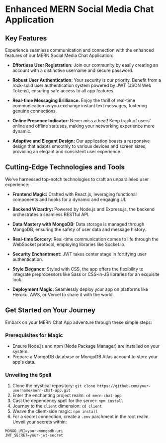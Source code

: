 # Enhanced MERN Social Media Chat Application

## Key Features
Experience seamless communication and connection with the enhanced features of our MERN Social Media Chat Application:

- **Effortless User Registration:** Join our community by easily creating an account with a distinctive username and secure password.

- **Robust User Authentication:** Your security is our priority. Benefit from a rock-solid user authentication system powered by JWT (JSON Web Tokens), ensuring safe access to all app features.

- **Real-time Messaging Brilliance:** Enjoy the thrill of real-time communication as you exchange instant text messages, fostering genuine connections.

- **Online Presence Indicator:** Never miss a beat! Keep track of users' online and offline statuses, making your networking experience more dynamic.

- **Adaptive and Elegant Design:** Our application boasts a responsive design that adapts smoothly to various devices and screen sizes, providing an elegant and consistent user experience.

## Cutting-Edge Technologies and Tools
We've harnessed top-notch technologies to craft an unparalleled user experience:

- **Frontend Magic:** Crafted with React.js, leveraging functional components and hooks for a dynamic and engaging UI.

- **Backend Wizardry:** Powered by Node.js and Express.js, the backend orchestrates a seamless RESTful API.

- **Data Mastery with MongoDB:** Data storage is managed through MongoDB, ensuring the safety of user data and message history.

- **Real-time Sorcery:** Real-time communication comes to life through the WebSocket protocol, employing libraries like Socket.io.

- **Security Enchantment:** JWT takes center stage in fortifying user authentication.

- **Style Elegance:** Styled with CSS, the app offers the flexibility to integrate preprocessors like Sass or CSS-in-JS libraries for an exquisite look.

- **Deployment Magic:** Seamlessly deploy your app on platforms like Heroku, AWS, or Vercel to share it with the world.

## Get Started on Your Journey

Embark on your MERN Chat App adventure through these simple steps:

### Prerequisites for Magic
- Ensure Node.js and npm (Node Package Manager) are installed on your system.
- Prepare a MongoDB database or MongoDB Atlas account to store your app's data.

### Unveiling the Spell
1. Clone the mystical repository: `git clone https://github.com/your-username/mern-chat-app.git`
2. Enter the enchanting project realm: `cd mern-chat-app`
3. Cast the dependency spell for the server: `npm install`
4. Journey to the `client` dimension: `cd client`
5. Weave the client-side magic: `npm install`
6. For a secret connection, create a `.env` parchment in the root realm. Unveil your secrets within:
```env
MONGO_URI=your-mongodb-uri
JWT_SECRET=your-jwt-secret
